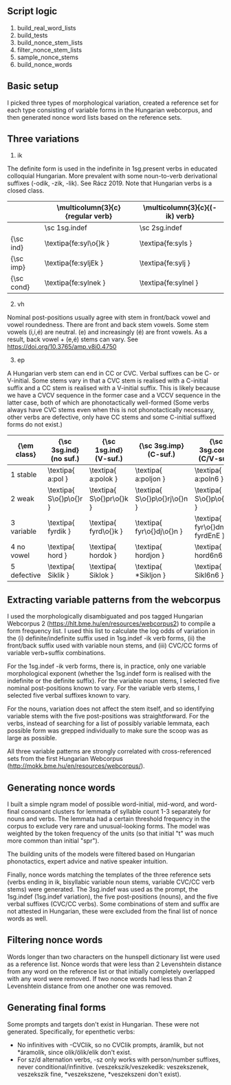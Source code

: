 ## Script logic

1. build_real_word_lists
2. build_tests
3. build_nonce_stem_lists
4. filter_nonce_stem_lists
5. sample_nonce_stems
6. build_nonce_words

## Basic setup

I picked three types of morphological variation, created a reference set for each type consisting of variable forms in the Hungarian webcorpus, and then generated nonce word lists based on the reference sets.

## Three variations

1. ik

The definite form is used in the indefinite in 1sg.present verbs in educated colloquial Hungarian. More prevalent with some noun-to-verb derivational suffixes (-odik, -zik, -lik). See Rácz 2019. Note that Hungarian verbs is a closed class. 

|            | \multicolumn{3}{c}{regular verb} | \multicolumn{3}{c}{(-ik) verb} |
|------------|----------------------------------|--------------------------------|
|            | \sc 1sg.indef                    | \sc 2sg.indef                  | \sc 3sg.indef           | \sc 1sg.indef                                 | \sc 2sg.indef                | \sc 3sg.indef                              |
| {\sc ind}  | \textipa{fe:syl\o{}k }           | \textipa{fe:syls }             | \textipa{fe:syl }       | \colorbox{gray}{\textipa{fe:sylk\o{}d\o{}m} } | \textipa{fe:sylk\o{}d\o{}l } | \colorbox{gray}{\textipa{fe:sylk\o{}dik} } |
| {\sc imp}  | \textipa{fe:syljEk }             | \textipa{fe:sylj }             | \textipa{fe:sylj\o{}n } | \textipa{fe:sylk\o{}djEm }                    | \textipa{fe:sylk\o{}djel }   | \textipa{fe:sylk\o{}djek }                 |
| {\sc cond} | \textipa{fe:sylnek }             | \textipa{fe:sylnel }           | \textipa{fe:sylnE }     | \textipa{fe:sylk\o{}dnem }                    | \textipa{fe:sylk\o{}dnel }   | \textipa{fe:sylk\o{}dnek }                 |

2. vh

Nominal post-positions usually agree with stem in front/back vowel and vowel roundedness. There are front and back stem vowels. Some stem vowels (i,í,é) are neutral. (e) and increasingly (é) are front vowels. As a result, back vowel + (e,é) stems can vary. See https://doi.org/10.3765/amp.v8i0.4750

3. ep

A Hungarian verb stem can end in CC or CVC. Verbal suffixes can be C- or V-initial. Some stems vary in that a CVC stem is realised with a C-initial suffix and a CC stem is realised with a V-initial suffix. This is likely because we have a CVCV sequence in the former case and a VCCV sequence in the latter case, both of which are phonotactically well-formed (Some verbs always have CVC stems even when this is not phonotactically necessary, other verbs are defective, only have CC stems and some C-initial suffixed forms do not exist.)

| {\em class} | {\sc 3sg.ind} (no suf.) | {\sc 1sg.ind} (V-suf.)   | {\sc 3sg.imp} (C-suf.)        | {\sc 3sg.cond} (C/V-suf.)        | {\em gloss} |
|-------------|-------------------------|--------------------------|-------------------------------|----------------------------------|-------------|
| 1 stable    | \textipa{ a:pol }       | \textipa{ a:polok }      | \textipa{ a:poljon }          | \textipa{ a:poln6 }              | nurse       |
| 2 weak      | \textipa{ S\o{}p\o{}r } | \textipa{ S\o{}pr\o{}k } | \textipa{ S\o{}p\o{}rj\o{}n } | \textipa{ S\o{}p\o{}rnE }        | sweep       |
| 3 variable  | \textipa{ fyrdik }      | \textipa{ fyrd\o{}k }    | \textipa{ fyr\o{}dj\o{}n }    | \textipa{ fyr\o{}dnE / fyrdEnE } | bathe       |
| 4 no vowel  | \textipa{ hord }        | \textipa{ hordok }       | \textipa{ hordjon }           | \textipa{ hord6n6 }              | carry       |
| 5 defective | \textipa{ Siklik }      | \textipa{ Siklok }       | \textipa{ *Sikljon }          | \textipa{ Sikl6n6 }              | slide       |


## Extracting variable patterns from the webcorpus

I used the morphologically disambiguated and pos tagged Hungarian Webcorpus 2 (https://hlt.bme.hu/en/resources/webcorpus2) to compile a form frequency list. I used this list to calculate the log odds of variation in the (i) definite/indefinite suffix used in 1sg.indef -ik verb forms, (ii) the front/back suffix used with variable noun stems, and (iii) CVC/CC forms of variable verb+suffix combinations.

For the 1sg.indef -ik verb forms, there is, in practice, only one variable morphological exponent (whether the 1sg.indef form is realised with the indefinite or the definite suffix). For the variable noun stems, I selected five nominal post-positions known to vary. For the variable verb stems, I selected five verbal suffixes known to vary.

For the nouns, variation does not affect the stem itself, and so identifying variable stems with the five post-positions was straightforward. For the verbs, instead of searching for a list of possibly variable lemmata, each possible form was grepped individually to make sure the scoop was as large as possible.

All three variable patterns are strongly correlated with cross-referenced sets from the first Hungarian Webcorpus (http://mokk.bme.hu/en/resources/webcorpus/). 

## Generating nonce words

I built a simple ngram model of possible word-initial, mid-word, and word-final consonant clusters for lemmata of syllable count 1-3 separately for nouns and verbs. The lemmata had a certain threshold frequency in the corpus to exclude very rare and unusual-looking forms. The model was weighted by the token frequency of the units (so that initial "t" was much more common than initial "spr"). 

The building units of the models were filtered based on Hungarian phonotactics, expert advice and native speaker intuition.

Finally, nonce words matching the templates of the three reference sets (verbs ending in ik, bisyllabic variable noun stems, variable CVC/CC verb stems) were generated. The 3sg.indef was used as the prompt, the 1sg.indef (1sg.indef variation), the five post-positions (nouns), and the five verbal suffixes (CVC/CC verbs). Some combinations of stem and suffix are not attested in Hungarian, these were excluded from the final list of nonce words as well.

## Filtering nonce words

Words longer than two characters on the hunspell dictionary list were used as a reference list. Nonce words that were less than 2 Levenshtein distance from any word on the reference list or that initially completely overlapped with any word were removed. If two nonce words had less than 2 Levenshtein distance from one another one was removed.

## Generating final forms

Some prompts and targets don't exist in Hungarian. These were not generated. Specifically, for epenthetic verbs: 

- No infinitives with -CVClik, so no CVClik prompts, áramlik, but not \*áramolik, since olik/ölik/elik don't exist.
- For sz/d alternation verbs, -sz only works with person/number suffixes, never conditional/infinitive. (veszekszik/veszekedik: veszekszenek, veszekszik fine, \*veszekszene, \*veszekszeni don't exist).
